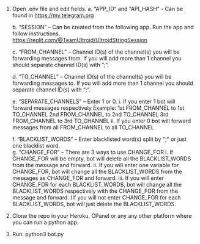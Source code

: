 1.	Open .env file and edit fields.
    a.	“APP_ID” and “API_HASH” - Can be found in https://my.telegram.org

    b.	 “SESSION” – Can be created from the following app. Run the app and follow instructions. https://replit.com/@TeamUltroid/UltroidStringSession

    c.	“FROM_CHANNEL” – Channel ID(s) of the channel(s) you will be forwarding messages from. If you will add more than 1 channel you should separate channel ID(s) with “;“.

    d.	“TO_CHANNEL” – Channel ID(s) of the channel(s) you will be forwarding messages to. If you will add more than 1 channel you should separate channel ID(s) with “;“. 

    e.	“SEPARATE_CHANNELS” – Enter 1 or 0. 
        i.	If you enter 1 bot will forward messages respectively
        Example: 1st FROM_CHANNEL to 1st TO_CHANNEL
        2nd FROM_CHANNEL to 2nd TO_CHANNEL
        3rd FROM_CHANNEL to 3rd TO_CHANNEL
        ii.	If you enter 0 bot will forward messages from all FROM_CHANNEL to all TO_CHANNEL

    f.	“BLACKLIST_WORDS” – Enter blacklisted word(s) split by ";" or just one blacklist word.  
    g.	“CHANGE_FOR” – There are 3 ways to use CHANGE_FOR
        i.	If CHANGE_FOR will be empty, bot will delete all the BLACKLIST_WORDS from the message and forward.
        ii.	If you will enter one variable for CHANGE_FOR, bot will change all the BLACKLIST_WORDS from the messages as CHANGE_FOR and forward.
        iii.	If you will enter CHANGE_FOR for each BLACKLIST_WORDS, bot will change all the BLACKLIST_WORDS respectively with the CHANGE_FOR from the message and forward. (If you will not enter CHANGE_FOR for each BLACKLIST_WORDS, bot will just delete the BLACKLIST_WORDS. 

2.	Clone the repo in your Heroku, CPanel or any any other platform where you can run a python app.
3.	Run: python3 bot.py

